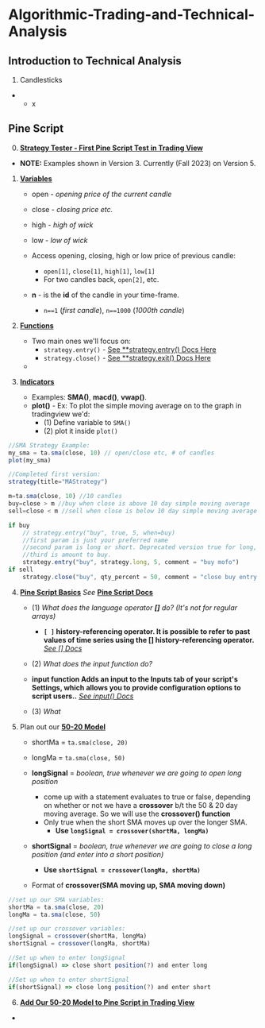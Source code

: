 # Algorithmic-Trading-and-Technical-Analysis

## Introduction to Technical Analysis

1. Candlesticks

- - x

## Pine Script

0. [**Strategy Tester - First Pine Script Test in Trading View**](https://academy.moralis.io/lessons/strategy-tester)
  - **NOTE:** Examples shown in Version 3. Currently (Fall 2023) on Version 5.

1. [**Variables**](https://academy.moralis.io/lessons/variables)

   - open - _opening price of the current candle_
   - close - _closing price etc._
   - high - _high of wick_
   - low - _low of wick_

   - Access opening, closing, high or low price of previous candle:

     - `open[1]`, `close[1]`, `high[1]`, `low[1]`
     - For two candles back, `open[2]`, etc.

   - **n** - is the **id** of the candle in your time-frame.
     - `n==1` (_first candle_), `n==1000` (_1000th candle_)

2. [**Functions**](https://academy.moralis.io/lessons/functions)

   - Two main ones we'll focus on:
     - `strategy.entry()` - [See \*\*strategy.entry() Docs Here](https://www.tradingview.com/pine-script-reference/v5/#fun_strategy.entry)
     - `strategy.close()` - [See \*\*strategy.exit() Docs Here](https://www.tradingview.com/pine-script-reference/v5/#fun_strategy.exit)
   -

3. [**Indicators**](https://academy.moralis.io/lessons/indicators)
   - Examples: **SMA()**, **macd()**, **vwap()**.
   - **plot()** - Ex: To plot the simple moving average on to the graph in tradingview we'd:
     - (1) Define variable to `SMA()`
     - (2) plot it inside `plot()`

```js
//SMA Strategy Example:
my_sma = ta.sma(close, 10) // open/close etc, # of candles
plot(my_sma)

//Completed first version:
strategy(title="MAStrategy")

m=ta.sma(close, 10) //10 candles
buy=close > m //buy when close is above 10 day simple moving average
sell=close < m //sell when close is below 10 day simple moving average

if buy
    // strategy.entry("buy", true, 5, when=buy)
    //first param is just your preferred name
    //second param is long or short. Deprecated version true for long, false for short.
    //third is amount to buy.
    strategy.entry("buy", strategy.long, 5, comment = "buy mofo")
if sell
    strategy.close("buy", qty_percent = 50, comment = "close buy entry for 50% when close below 10-day SMA")

```

4. [**Pine Script Basics**](https://academy.moralis.io/lessons/reading-assignment-pinescript) _See_ [**Pine Script Docs**](https://www.tradingview.com/pine-script-reference/v5/)

   - (1) _What does the language operator **[]** do? (It's not for regular arrays)_

     - **`[ ]` history-referencing operator. It is possible to refer to past values of time series using the [] history-referencing operator.** [_See [] Docs_](https://www.tradingview.com/pine-script-reference/v5/#op_[])

   - (2) _What does the input function do?_
   - **input function Adds an input to the Inputs tab of your script's Settings, which allows you to provide configuration options to script users..** [_See input() Docs_](https://www.tradingview.com/pine-script-reference/v5/#fun_input)

   - (3) _What_

5. Plan out our [**50-20 Model**](https://academy.moralis.io/lessons/model)

   - shortMa = `ta.sma(close, 20)`
   - longMa = `ta.sma(close, 50)`

   - **longSignal** = _boolean, true whenever we are going to open long position_

     - come up with a statement evaluates to true or false, depending on whether or not we have a **crossover** b/t the 50 & 20 day moving average. So we will use the **crossover() function**
     - Only true when the short SMA moves up over the longer SMA.
       - **Use `longSignal = crossover(shortMa, longMa)`**

   - **shortSignal** = _boolean, true whenever we are going to close a long position (and enter into a short position)_

     - **Use `shortSignal = crossover(longMa, shortMa)`**

   - Format of **crossover(SMA moving up, SMA moving down)**

```js
//set up our SMA variables:
shortMa = ta.sma(close, 20)
longMa = ta.sma(close, 50)

//set up our crossover variables:
longSignal = crossover(shortMa, longMa)
shortSignal = crossover(longMa, shortMa)

//Set up when to enter longSignal
if(longSignal) => close short position(?) and enter long

//Set up when to enter shortSignal
if(shortSignal) => close long position(?) and enter short

```

6. [**Add Our 50-20 Model to Pine Script in Trading View**](https://academy.moralis.io/lessons/programming)

  - 
